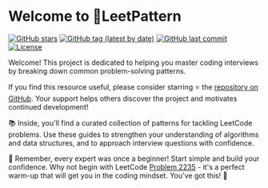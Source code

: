 # Welcome to 🚀LeetPattern

[![GitHub stars](https://img.shields.io/github/stars/russhustle/leetpattern.svg?style=social&label=Star)](https://github.com/russhustle/leetpattern) [![GitHub tag (latest by date)](https://img.shields.io/github/v/tag/russhustle/leetpattern)](https://github.com/russhustle/leetpattern/tags) [![GitHub last commit](https://img.shields.io/github/last-commit/russhustle/leetpattern)](https://github.com/russhustle/leetpattern/commits) [![License](https://img.shields.io/github/license/russhustle/leetpattern)](https://github.com/russhustle/leetpattern/blob/main/LICENSE)

Welcome! This project is dedicated to helping you master coding interviews by breaking down common problem-solving patterns.

If you find this resource useful, please consider starring ⭐️ the [repository on GitHub](https://github.com/russhustle/leetpattern). Your support helps others discover the project and motivates continued development!

📚 Inside, you'll find a curated collection of patterns for tackling LeetCode problems. Use these guides to strengthen your understanding of algorithms and data structures, and to approach interview questions with confidence.

🌟 Remember, every expert was once a beginner! Start simple and build your confidence. Why not begin with LeetCode [Problem 2235](https://leetcode.com/problems/add-two-integers/) - it's a perfect warm-up that will get you in the coding mindset. You've got this! 💪
